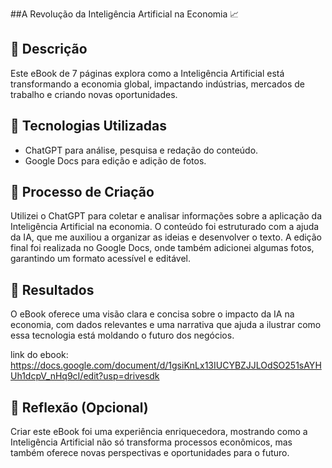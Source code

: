 ##A Revolução da Inteligência Artificial na Economia 📈 

## 📒 Descrição
Este eBook de 7 páginas explora como a Inteligência Artificial está transformando a economia global, impactando indústrias, mercados de trabalho e criando novas oportunidades.

## 🤖 Tecnologias Utilizadas
- ChatGPT para análise, pesquisa e redação do conteúdo.  
- Google Docs para edição e adição de fotos.


## 🧐 Processo de Criação
Utilizei o ChatGPT para coletar e analisar informações sobre a aplicação da Inteligência Artificial na economia. O conteúdo foi estruturado com a ajuda da IA, que me auxiliou a organizar as ideias e desenvolver o texto. A edição final foi realizada no Google Docs, onde também adicionei algumas fotos, garantindo um formato acessível e editável. 

## 🚀 Resultados
O eBook oferece uma visão clara e concisa sobre o impacto da IA na economia, com dados relevantes e uma narrativa que ajuda a ilustrar como essa tecnologia está moldando o futuro dos negócios.

link do ebook:
https://docs.google.com/document/d/1gsiKnLx13IUCYBZJJLOdSO251sAYHUh1dcpV_nHq9cI/edit?usp=drivesdk

## 💭 Reflexão (Opcional)
Criar este eBook foi uma experiência enriquecedora, mostrando como a Inteligência Artificial não só transforma processos econômicos, mas também oferece novas perspectivas e oportunidades para o futuro.
